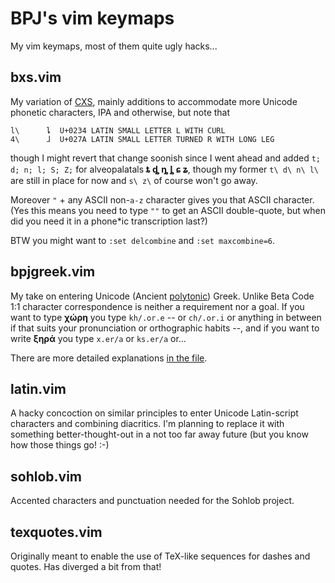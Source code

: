 BPJ's vim keymaps
=================

My vim keymaps, most of them quite ugly hacks...

bxs.vim
-------

My variation of [CXS](http://www.theiling.de/ipa/), mainly additions to accommodate more Unicode phonetic characters, IPA and otherwise, but note that

    l\      ȴ  U+0234 LATIN SMALL LETTER L WITH CURL
    4\      ɺ  U+027A LATIN SMALL LETTER TURNED R WITH LONG LEG

though I might revert that change soonish since I went ahead and added `t; d; n; l; S; Z;` for alveopalatals **ȶ ȡ ȵ ȴ ɕ ʑ**, though my former `t\ d\ n\ l\` are still in place for now and `s\ z\` of course won't go away. 

Moreover `"` + any ASCII non-`a-z` character gives you that ASCII character. (Yes this means you need to type `""` to get an ASCII double-quote, but when did you need it in a phone\*ic transcription last?)

BTW you might want to `:set delcombine` and `:set maxcombine=6`.

bpjgreek.vim
------------

My take on entering Unicode (Ancient [polytonic](http://en.wikipedia.org/wiki/Greek_diacritics)) Greek. Unlike Beta Code 1:1 character correspondence is neither a requirement nor a goal. If you want to type **χώρη** you type `kh/.or.e` -- or `ch/.or.i` or anything in between if that suits your pronunciation or orthographic habits --, and if you want to write **ξηρά** you type `x.er/a` or `ks.er/a` or...

There are more detailed explanations [in the file](keymap/bpjgreek.vim).

latin.vim
---------

A hacky concoction on similar principles to enter Unicode Latin-script characters and combining diacritics. I'm planning to replace it with something better-thought-out in a not too far away future (but you know how those things go! :-)

sohlob.vim
----------

Accented characters and punctuation needed for the Sohlob project.

texquotes.vim
-------------

Originally meant to enable the use of TeX-like sequences for dashes and quotes.  Has diverged a bit from that! 
